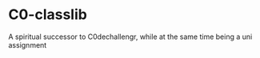 # C0-classlib
A spiritual successor to C0dechallengr, while at the same time being a uni assignment
